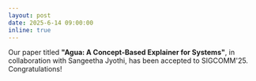 ```yaml
---
layout: post
date: 2025-6-14 09:00:00
inline: true
---
```


Our paper titled **"Agua: A Concept-Based Explainer for Systems"**, in collaboration with Sangeetha Jyothi, has been accepted to SIGCOMM'25. Congratulations!
